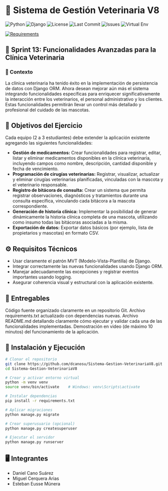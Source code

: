 # 🐾 Sistema de Gestión Veterinaria V8

![Python](https://img.shields.io/badge/python-3.8+-blue.svg)
![Django](https://img.shields.io/badge/django-3.2+-green.svg)
![License](https://img.shields.io/github/license/dcanosu/Sistema-Gestion-VeterinariaV8)
![Last Commit](https://img.shields.io/github/last-commit/dcanosu/Sistema-Gestion-VeterinariaV8)
![Issues](https://img.shields.io/github/issues/dcanosu/Sistema-Gestion-VeterinariaV8)
![Virtual Env](https://img.shields.io/badge/virtualenv-enabled-brightgreen)

[![Requirements](https://img.shields.io/badge/requirements-txt-yellow)](./requirements.txt)


## 🎯 Sprint 13: Funcionalidades Avanzadas para la Clínica Veterinaria

### 📌 Contexto
La clínica veterinaria ha tenido éxito en la implementación de persistencia de datos con Django ORM. Ahora desean mejorar aún más el sistema integrando funcionalidades específicas para enriquecer significativamente la interacción entre los veterinarios, el personal administrativo y los clientes. Estas funcionalidades permitirán llevar un control más detallado y profesional del cuidado de las mascotas.

## 🚀 Objetivos del Ejercicio
Cada equipo (2 a 3 estudiantes) debe extender la aplicación existente agregando las siguientes funcionalidades:

- **Gestión de medicamentos:** Crear funcionalidades para registrar, editar, listar y eliminar medicamentos disponibles en la clínica veterinaria, incluyendo campos como nombre, descripción, cantidad disponible y fecha de vencimiento.
- **Programación de cirugías veterinarias:** Registrar, visualizar, actualizar y eliminar cirugías veterinarias planificadas, vinculadas con la mascota y el veterinario responsable.
- **Registro de bitácora de consulta:** Crear un sistema que permita registrar observaciones, diagnósticos y tratamientos durante una consulta específica, vinculando cada bitácora a la mascota correspondiente.
- **Generación de historia clínica:** Implementar la posibilidad de generar dinámicamente la historia clínica completa de una mascota, utilizando como insumo todas las bitácoras asociadas a la misma.
- **Exportación de datos:** Exportar datos básicos (por ejemplo, lista de propietarios y mascotas) en formato CSV.
  
## ⚙️ Requisitos Técnicos
- Usar claramente el patrón MVT (Modelo-Vista-Plantilla) de Django.
- Integrar correctamente las nuevas funcionalidades usando Django ORM.
- Manejar adecuadamente las excepciones y registrar eventos importantes usando logging.
- Asegurar coherencia visual y estructural con la aplicación existente.
  
## 📄 Entregables
Código fuente organizado claramente en un repositorio Git.
Archivo requirements.txt actualizado con dependencias nuevas.
Archivo README.md detallando claramente cómo ejecutar y validar cada una de las funcionalidades implementadas.
Demostración en video (de máximo 10 minutos) del funcionamiento de la aplicación.

## 🧪 Instalación y Ejecución
```bash
# Clonar el repositorio
git clone https://github.com/dcanosu/Sistema-Gestion-VeterinariaV8.git
cd Sistema-Gestion-VeterinariaV8

# Crear y activar entorno virtual
python -m venv venv
source venv/bin/activate    # Windows: venv\Scripts\activate

# Instalar dependencias
pip install -r requirements.txt

# Aplicar migraciones
python manage.py migrate

# Crear superusuario (opcional)
python manage.py createsuperuser

# Ejecutar el servidor
python manage.py runserver
```

## 🖥️ Integrantes
- Daniel Cano Suárez
- Miguel Cerquera Arias
- Esteban Eusse Múnera
